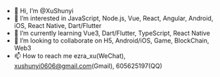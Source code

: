 - 👋 Hi, I’m @XuShunyi
- 👀 I’m interested in JavaScript, Node.js, Vue, React, Angular, Android, iOS, React Native, Dart/Flutter
- 🌱 I’m currently learning Vue3, Dart/Flutter, TypeScript, React Native
- 💞️ I’m looking to collaborate on H5, Android/iOS, Game, BlockChain, Web3
- 📫 How to reach me ezra_xu(WeChat), xushunyi0606@gmail.com(Gmail), 605625197(QQ)

<!---
XuShunyi/XuShunyi is a ✨ special ✨ repository because its `README.md` (this file) appears on your GitHub profile.
You can click the Preview link to take a look at your changes.
--->
